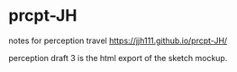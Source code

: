 # prcpt-JH
notes for perception travel
<a href="https://jjh111.github.io/prcpt-JH/">https://jjh111.github.io/prcpt-JH/</a>

perception draft 3 is the html export of the sketch mockup.
